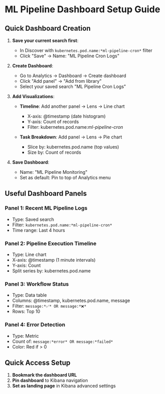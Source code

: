 # ML Pipeline Dashboard Setup Guide

## Quick Dashboard Creation

1. **Save your current search first**:
   - In Discover with `kubernetes.pod.name:*ml-pipeline-cron*` filter
   - Click "Save" → Name: "ML Pipeline Cron Logs"

2. **Create Dashboard**:
   - Go to Analytics → Dashboard → Create dashboard
   - Click "Add panel" → "Add from library"
   - Select your saved search "ML Pipeline Cron Logs"

3. **Add Visualizations**:
   - **Timeline**: Add another panel → Lens → Line chart
     - X-axis: @timestamp (date histogram)
     - Y-axis: Count of records
     - Filter: kubernetes.pod.name:*ml-pipeline-cron*
   
   - **Task Breakdown**: Add panel → Lens → Pie chart
     - Slice by: kubernetes.pod.name (top values)
     - Size by: Count of records

4. **Save Dashboard**:
   - Name: "ML Pipeline Monitoring"
   - Set as default: Pin to top of Analytics menu

## Useful Dashboard Panels

### Panel 1: Recent ML Pipeline Logs
- Type: Saved search
- Filter: `kubernetes.pod.name:*ml-pipeline-cron*`
- Time range: Last 4 hours

### Panel 2: Pipeline Execution Timeline  
- Type: Line chart
- X-axis: @timestamp (1 minute intervals)
- Y-axis: Count
- Split series by: kubernetes.pod.name

### Panel 3: Workflow Status
- Type: Data table
- Columns: @timestamp, kubernetes.pod.name, message
- Filter: `message:*✅* OR message:*❌*`
- Rows: Top 10

### Panel 4: Error Detection
- Type: Metric
- Count of: `message:*error* OR message:*failed*`
- Color: Red if > 0

## Quick Access Setup

1. **Bookmark the dashboard URL**
2. **Pin dashboard** to Kibana navigation
3. **Set as landing page** in Kibana advanced settings 